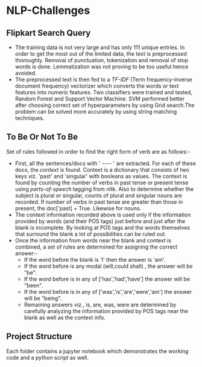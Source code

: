 # NLP-Challenges

## Flipkart Search Query ##
* The training data is not very large and has only 111 unique entries. In order to get the most out of the limited data, the text is preprocessed thoroughly. Removal of punctuation, tokenization and removal of stop words is done. Lemmatization was not proving to be too useful hence avoided. 
* The preprocessed text is then fed to a *TF-IDF* (Term frequency-inverse document frequency) vectorizer which converts the words or text features into numeric features. Two classifiers were trained and tested, Random Forest and Support Vector Machine. SVM performed better after choosing correct set of hyperparameters by using Grid search.The problem can be solved more accurately by using string matching techniques.

## To Be Or Not To Be ##
Set of rules followed in order to find the right form of verb are as follows:-
* First, all the sentences/docs with ' ---- ' are extracted. For each of these docs, the _context_ is found. Context is a dictionary that consists of two keys viz. 'past' and 'singular' with booleans as values. The context is found by counting the number of verbs in past tense or present tense using _parts-of-speech_ tagging from nltk. Also to determine whether the subject is plural or singular, counts of plural and singular nouns are recorded. If number of verbs in past tense are greater than those in present, the doc['past] = True. Likewise for nouns.
* The context information recorded above is used only if the information provided by words (and their POS tags) just before and just after the blank is incomplete. By looking at POS tags and the words themselves that surround the blank a lot of possibilities can be ruled out.
* Once the information from words near the blank and context is combined, a set of rules are determined for assigning the correct answer:-
  * If the word before the blank is 'I' then the answer is 'am'.
  * If the word before is any modal (will,could shall) , the answer will _be_ "be".
  * If the word before is in any of ['has','had','have'] the answer will be "been".
  * If the word before is in any of ['was','is','are','were','am'] the answer will be "being".
  *  Remaining answers viz., is, are, was, were are determined by carefully analyzing the information provided by POS tags near the blank      as well as the context info. 

## Project Structure ##
Each folder contains a jupyter notebook which demonstrates the working code and a python script as well. 
